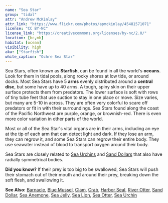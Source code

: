 ```yaml
---
name: "Sea Star"
group: "tidal"
attr: "Andrew McKinlay"
attr_link: "https://www.flickr.com/photos/apmckinlay/45481571071"
license: "CC BY-NC"
license_link: "https://creativecommons.org/licenses/by-nc/2.0/"
location: [bc,mb]
habitat: [ocean]
visibility: high
aka: ["Starfish"]
white_caption: "Ochre Sea Star"
---
```

Sea Stars, often known as **Starfish**, can be found in all the world's **oceans**. Look for them in tidal pools, along rocky shores at low tide, or around docks. Most Sea Stars have 5 **arms** evenly distributed around a **central disc**, but some have up to 40 arms. A tough, spiny skin on their upper surface protects them from predators. The lower surface is soft with rows of tiny tube feet that use suction to stay in one place or move. Size varies, but many are 5-10 in across. They are often very colorful to scare off predators or fit in with their surroundings. Sea Stars found along the coast of the Pacific Northwest are purple, orange, or brownish-red. There is even more color variation in other parts of the world.

Most or all of the Sea Star's vital organs are in their arms, including an eye at the tip of each arm that can detect light and dark. If they lose an arm, they can regrow it, and some Sea Stars can regrow their entire body. They use seawater instead of blood to transport oxygen around their body.

Sea Stars are closely related to [Sea Urchins](/animals/seaurch/) and [Sand Dollars](/animals/sandolr/) that also have radially symmetrical bodies.

**Did you know?** If their prey is too big to be swallowed, Sea Stars will push their stomach out of their mouth and around their prey, breaking down the soft flesh, and swallowing it.

<!-- generated, do not edit -->
**See Also:**
[Barnacle](/animals/barnacle/),
[Blue Mussel](/animals/blumussel/),
[Clam](/animals/clam/),
[Crab](/animals/crab/),
[Harbor Seal](/animals/harbseal/),
[River Otter](/animals/rivotter/),
[Sand Dollar](/animals/sandolr/),
[Sea Anemone](/animals/seaanem/),
[Sea Jelly](/animals/seajelly/),
[Sea Lion](/animals/sealion/),
[Sea Otter](/animals/seaotter/),
[Sea Urchin](/animals/seaurch/)
